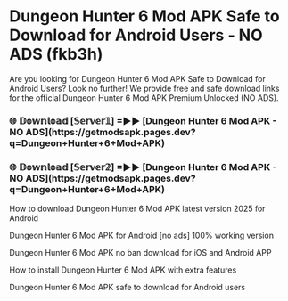 # Dungeon Hunter 6 Mod APK Safe to Download for Android Users - NO ADS (fkb3h)

Are you looking for Dungeon Hunter 6 Mod APK Safe to Download for Android Users? Look no further! We provide free and safe download links for the official Dungeon Hunter 6 Mod APK Premium Unlocked (NO ADS).

<h3>🌐 𝔻𝕠𝕨𝕟𝕝𝕠𝕒𝕕 [𝕊𝕖𝕣𝕧𝕖𝕣𝟙] =►► [Dungeon Hunter 6 Mod APK - NO ADS](https://getmodsapk.pages.dev?q=Dungeon+Hunter+6+Mod+APK)</h3>

<h3>🌐 𝔻𝕠𝕨𝕟𝕝𝕠𝕒𝕕 [𝕊𝕖𝕣𝕧𝕖𝕣𝟚] =►► [Dungeon Hunter 6 Mod APK - NO ADS](https://getmodsapk.pages.dev?q=Dungeon+Hunter+6+Mod+APK)</h3>

How to download Dungeon Hunter 6 Mod APK latest version 2025 for Android

Dungeon Hunter 6 Mod APK for Android [no ads] 100% working version

Dungeon Hunter 6 Mod APK no ban download for iOS and Android APP

How to install Dungeon Hunter 6 Mod APK with extra features

Dungeon Hunter 6 Mod APK safe to download for Android users